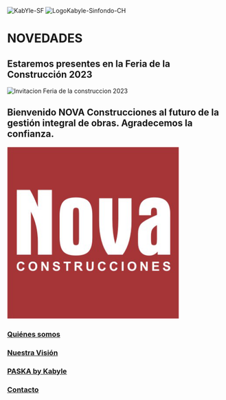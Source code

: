 ![KabYle-SF](https://user-images.githubusercontent.com/111294790/187100080-4c42042f-2cd8-4828-818d-72ccb54cb1c3.png) 
<img width="63" alt="LogoKabyle-Sinfondo-CH" src="https://user-images.githubusercontent.com/111294790/187101526-67508c06-e863-4c44-9145-73a68ef8b3f9.png">


# NOVEDADES
## Estaremos presentes en la Feria de la Construcción 2023
<!-- ![TarjetaInvitacionFeriaConst2023](https://raw.github.com/kabyleuy/kabyle/master/resources/images/FeriaConst2023-tarjeta-20230526_144449_0000.png) -->
<!-- ![TarjetaInvitacion2FeriaConst2023](https://github.com/kabyleuy/kabyle/blob/main/resources/images/FeriaConst2023-tarjeta-20230526_144449_0000.png) -->
<!-- <img width="500" alt="Invitacion Feria de la construccion 2023" src="https://github.com/kabyleuy/kabyle/blob/main/resources/images/FeriaConst2023-tarjeta-20230526_144449_0000.p ng"> -->
<!-- <img
  src="resources/images/FeriaConst2023-tarjeta-20230526_144449_0000.png"
  alt="Alt text"
  title="Optional title"
  style="display: inline-block; margin: 0 auto; max-width: 200px">  -->

<img width="750" alt="Invitacion Feria de la construccion 2023" src="https://raw.github.com/kabyleuy/kabyle/master/resources/images/FeriaConst2023-tarjeta-20230526_144449_0000.png">

## Bienvenido NOVA Construcciones al futuro de la gestión integral de obras. Agradecemos la confianza.

<img width="400" alt="Nova Construcciones" src="https://github.com/kabyleuy/kabyle/blob/main/resources/images/NOVA_logo.png">

### [Quiénes somos](./QuienesSomos.md)

 

### [Nuestra Visión](./Fundación.md)



### [PASKA by Kabyle](./Paska.md)



### [Contacto](./Contacto.md)
 




